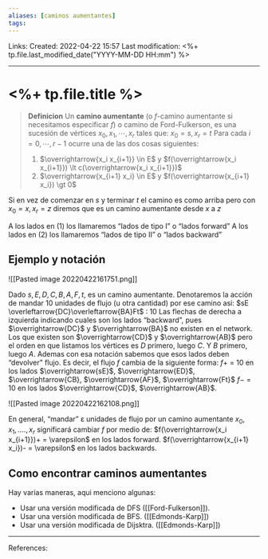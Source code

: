 ```yaml
---
aliases: [caminos aumentantes]
tags:
---
```

Links: 
Created: 2022-04-22 15:57
Last modification: <%+ tp.file.last_modified_date("YYYY-MM-DD HH:mm") %>

---
# <%+ tp.file.title %>
>**Definicion**
>Un **camino aumentante** (o $f$-camino aumentante si necesitamos especificar $f$) o camino de Ford-Fulkerson, es una sucesión de vértices $x_0, x_1, \cdots, x_r$ tales que:
>$x_0 = s, x_r = t$ 
>Para cada $i = 0, \cdots, r − 1$ ocurre una de las dos cosas siguientes: 
>1. $\overrightarrow{x_i x_{i+1}} \in E$ y $f(\overrightarrow{x_i x_{i+1}}) \lt c(\overrightarrow{x_i x_{i+1}})$
>2. $\overrightarrow{x_{i+1} x_i} \in E$ y $f(\overrightarrow{x_{i+1} x_i}) \gt 0$

Si en vez de comenzar en $s$ y terminar $t$ el camino es como arriba pero con $x_0 = x,x_r = z$ diremos que es un camino aumentante desde $x$ a $z$

A los lados en (1) los llamaremos “lados de tipo I” o “lados forward” 
A los lados en (2) los llamaremos “lados de tipo II” o “lados backward”

## Ejemplo y notación
![[Pasted image 20220422161751.png]]

Dado $s, E, D, C, B, A, F, t$, es un camino aumentante.
Denotaremos la acción de mandar 10 unidades de flujo (u otra cantidad) por ese camino asi: 
$sE \overleftarrow{DC}\overleftarrow{BA}Ft$ : 10 
Las flechas de derecha a izquierda indicando cuales son los lados “backward”, pues $\overrightarrow{DC}$ y $\overrightarrow{BA}$ no existen en el network. 
Los que existen son $\overrightarrow{CD}$ y $\overrightarrow{AB}$ pero el orden en que listamos los vértices es $D$ primero, luego $C$. Y $B$ primero, luego $A$.
Ademas con esa notación sabemos que esos lados deben “devolver” flujo. Es decir, el flujo $f$ cambia de la siguiente forma:
$f+$ = 10 en los lados $\overrightarrow{sE}$, $\overrightarrow{ED}$, $\overrightarrow{CB}, $\overrightarrow{AF}$, $\overrightarrow{Ft}$
$f−$ = 10 en los lados $\overrightarrow{CD}$, $\overrightarrow{AB}$.

![[Pasted image 20220422162108.png]]

En general, “mandar” ε unidades de flujo por un camino aumentante $x_0, x_1, ...., x_r$ significará cambiar $f$ por medio de: 
$f(\overrightarrow{x_i x_{i+1}})+ = \varepsilon$ en los lados forward. 
$f(\overrightarrow{x_{i+1} x_i})- = \varepsilon$ en los lados backwards.

## Como encontrar caminos aumentantes
Hay varias maneras, aqui menciono algunas:
* Usar una versión modificada de DFS ([[Ford-Fulkerson]]).
* Usar una versión modificada de BFS. ([[Edmonds-Karp]])
* Usar una versión modificada de Dijsktra. ([[Edmonds-Karp]])

---
References: 